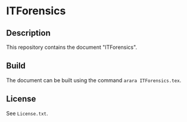 # ITForensics

## Description

This repository contains the document "ITForensics".

## Build

The document can be built using the command `arara ITForensics.tex`.

## License

See `License.txt`.

